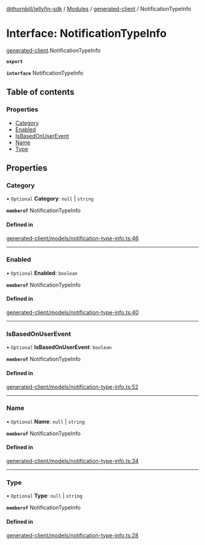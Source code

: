 [@thornbill/jellyfin-sdk](../README.md) / [Modules](../modules.md) / [generated-client](../modules/generated_client.md) / NotificationTypeInfo

# Interface: NotificationTypeInfo

[generated-client](../modules/generated_client.md).NotificationTypeInfo

**`export`**

**`interface`** NotificationTypeInfo

## Table of contents

### Properties

- [Category](generated_client.NotificationTypeInfo.md#category)
- [Enabled](generated_client.NotificationTypeInfo.md#enabled)
- [IsBasedOnUserEvent](generated_client.NotificationTypeInfo.md#isbasedonuserevent)
- [Name](generated_client.NotificationTypeInfo.md#name)
- [Type](generated_client.NotificationTypeInfo.md#type)

## Properties

### Category

• `Optional` **Category**: ``null`` \| `string`

**`memberof`** NotificationTypeInfo

#### Defined in

[generated-client/models/notification-type-info.ts:46](https://github.com/thornbill/jellyfin-sdk-typescript/blob/21a118e/src/generated-client/models/notification-type-info.ts#L46)

___

### Enabled

• `Optional` **Enabled**: `boolean`

**`memberof`** NotificationTypeInfo

#### Defined in

[generated-client/models/notification-type-info.ts:40](https://github.com/thornbill/jellyfin-sdk-typescript/blob/21a118e/src/generated-client/models/notification-type-info.ts#L40)

___

### IsBasedOnUserEvent

• `Optional` **IsBasedOnUserEvent**: `boolean`

**`memberof`** NotificationTypeInfo

#### Defined in

[generated-client/models/notification-type-info.ts:52](https://github.com/thornbill/jellyfin-sdk-typescript/blob/21a118e/src/generated-client/models/notification-type-info.ts#L52)

___

### Name

• `Optional` **Name**: ``null`` \| `string`

**`memberof`** NotificationTypeInfo

#### Defined in

[generated-client/models/notification-type-info.ts:34](https://github.com/thornbill/jellyfin-sdk-typescript/blob/21a118e/src/generated-client/models/notification-type-info.ts#L34)

___

### Type

• `Optional` **Type**: ``null`` \| `string`

**`memberof`** NotificationTypeInfo

#### Defined in

[generated-client/models/notification-type-info.ts:28](https://github.com/thornbill/jellyfin-sdk-typescript/blob/21a118e/src/generated-client/models/notification-type-info.ts#L28)
